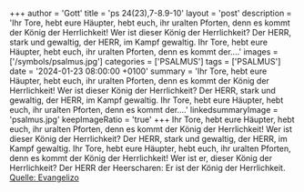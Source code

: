 +++
author = 'Gott'
title = 'ps 24(23),7-8.9-10'
layout = 'post'
description = 'Ihr Tore, hebt eure Häupter, hebt euch, ihr uralten Pforten, denn es kommt der König der Herrlichkeit! Wer ist dieser König der Herrlichkeit? Der HERR, stark und gewaltig, der HERR, im Kampf gewaltig.  Ihr Tore, hebt eure Häupter, hebt euch, ihr uralten Pforten, denn es kommt der....'
images = ['/symbols/psalmus.jpg']
categories = ['PSALMUS']
tags = ['PSALMUS']
date = '2024-01-23 08:00:00 +0100'
summary = 'Ihr Tore, hebt eure Häupter, hebt euch, ihr uralten Pforten, denn es kommt der König der Herrlichkeit! Wer ist dieser König der Herrlichkeit? Der HERR, stark und gewaltig, der HERR, im Kampf gewaltig.  Ihr Tore, hebt eure Häupter, hebt euch, ihr uralten Pforten, denn es kommt der....'
linkedsummaryImage = 'psalmus.jpg'
keepImageRatio = 'true'
+++
Ihr Tore, hebt eure Häupter, hebt euch, ihr uralten Pforten, denn es kommt der König der Herrlichkeit!
Wer ist dieser König der Herrlichkeit? Der HERR, stark und gewaltig, der HERR, im Kampf gewaltig. 
Ihr Tore, hebt eure Häupter, hebt euch, ihr uralten Pforten, denn es kommt der König der Herrlichkeit!
Wer ist er, dieser König der Herrlichkeit? Der HERR der Heerscharen: Er ist der König der Herrlichkeit.<!--more--><br> [Quelle: Evangelizo](https://evangeliumtagfuertag.org/DE/gospel)
